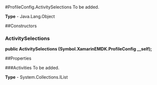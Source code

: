 #ProfileConfig.ActivitySelections
To be added.

**Type** - Java.Lang.Object

##Constructors
### ActivitySelections 
**public ActivitySelections (Symbol.XamarinEMDK.ProfileConfig __self);**

##Properties

###Activities
To be added.

**Type** - System.Collections.IList


